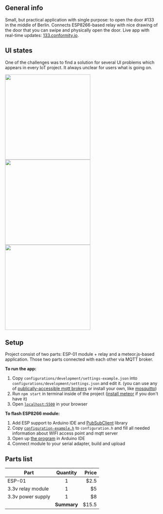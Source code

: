## General info

Small, but practical application with single purpose: to open the door #133 in the middle of Berlin. Connects ESP8266-based relay with nice drawing of the door that you can swipe and physically open the door. Live app with real-time updates: [133.conformity.io](http://133.conformity.io).


## UI states

One of the challenges was to find a solution for several UI problems which appears in every IoT project. It always unclear for users what is going on.

  <img src="https://cdn.rawgit.com/valiafetisov/remote-door/master/public/showcase/ui-connecting.svg" width="280" height="280"><img src="https://cdn.rawgit.com/valiafetisov/remote-door/master/public/showcase/ui-open-close.svg" width="280" height="280"><img src="https://cdn.rawgit.com/valiafetisov/remote-door/master/public/showcase/ui-error.svg" width="280" height="280">


## Setup

Project consist of two parts: ESP-01 module + relay and a meteor.js-based application. Those two parts connected with each other via MQTT broker.

__To run the app:__

1. Copy `configurations/development/settings-example.json` into `configurations/development/settings.json` and edit it. (you can use any of [publically-accessible mqtt brokers](https://github.com/mqtt/mqtt.github.io/wiki/public_brokers) or install your own, like [mosquitto](https://mosquitto.org/download/))
2. Run `npm start` in terminal inside of the project ([install meteor](https://www.meteor.com/install) if you don't have it)
3. Open [`localhost:5500`](http://localhost:5500) in your browser

__To flash ESP8266 module:__

1. Add ESP support to Arduino IDE and [PubSubClient](https://github.com/knolleary/pubsubclient) library
2. Copy [`configuration-example.h`](ESP8266-code/configuration-example.h) to `configuration.h` and fill all needed information about WIFI access point and mqtt server
3. Open up [the program](ESP8266-code/ESP8266-code.ino) in Arduino IDE
4. Connect module to your serial adapter, build and upload


## Parts list

| Part               | Quantity    | Price       |
|--------------------|:-----------:|------------:|
| ESP-01             | 1           |        $2.5 |
| 3.3v relay module  | 1           |          $5 |
| 3.3v power supply  | 1           |          $8 |
|                    | __Summary__ |       $15.5 |
